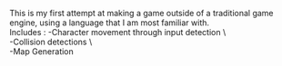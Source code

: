 This is my first attempt at making a game outside of a traditional game engine, using a language that I am most familiar with.\
Includes : 
  -Character movement through input detection \  
  -Collision detections \  
  -Map Generation  
